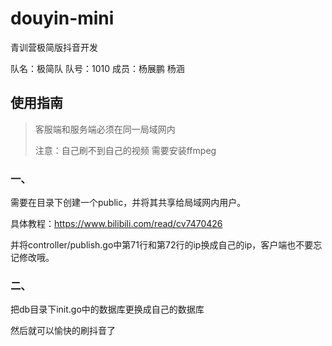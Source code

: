 # douyin-mini

青训营极简版抖音开发 

队名：极简队  队号：1010 成员：杨展鹏   杨涵

## 使用指南

> 客服端和服务端必须在同一局域网内
>
> 注意：自己刷不到自己的视频   需要安装ffmpeg

### 一、

需要在目录下创建一个public，并将其共享给局域网内用户。

具体教程：https://www.bilibili.com/read/cv7470426

并将controller/publish.go中第71行和第72行的ip换成自己的ip，客户端也不要忘记修改哦。

### 二、

把db目录下init.go中的数据库更换成自己的数据库

然后就可以愉快的刷抖音了


